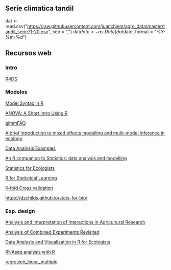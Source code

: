 ## Serie climatica tandil 
dat <- read.csv("https://raw.githubusercontent.com/juanchiem/agro_data/master/tandil_serie71-20.csv", sep = ",")
dat$date <- as.Date(dat$date, format =  "%Y-%m-%d")

## Recursos web

### Intro 
[R4DS](https://r4ds.had.co.nz/index.html)

### Modelos

[Model Syntax in R](http://conjugateprior.org/2013/01/formulae-in-r-anova/)

[ANOVA: A Short Intro Using R](https://stat.ethz.ch/~meier/teaching/anova/)

[glmmFAQ](https://bbolker.github.io/mixedmodels-misc/glmmFAQ.html)

[A brief introduction to mixed effects modelling and multi-model inference in ecology](https://peerj.com/articles/4794/)

[Data Analysis Examples](https://stats.idre.ucla.edu/other/dae/)

[An R companion to Statistics: data analysis and modelling](https://mspeekenbrink.github.io/sdam-r-companion/index.html)

[Statistics for Ecologists](https://fw8051statistics4ecologists.netlify.app/index.html)  

[R for Statistical Learning](https://daviddalpiaz.github.io/r4sl/linear-models.html)

[K-fold Cross validation](https://www.youtube.com/watch?v=kituDjzXwfE)

https://dzchilds.github.io/stats-for-bio/

### Exp. design

[Analysis and Interpretation of Interactions in Agricultural Research](https://dl.sciencesocieties.org/publications/aj/pdfs/107/2/748)

[Analysis of Combined Experiments Revisited](https://dl.sciencesocieties.org/publications/aj/pdfs/107/2/763)

[Data Analysis and Visualization in R for Ecologists](https://datacarpentry.org/R-ecology-lesson/index.html)

[RNAseq analysis with R](http://monashbioinformaticsplatform.github.io/RNAseq-DE-analysis-with-R/)

[regresion_lineal_multiple](https://www.cienciadedatos.net/documentos/25_regresion_lineal_multiple.html#Introducci%C3%B3n)




